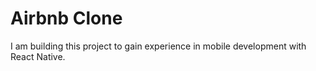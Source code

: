 # Airbnb Clone

I am building this project to gain experience in mobile development with React Native.
